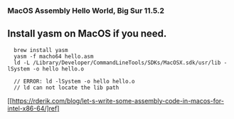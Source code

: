 ### MacOS Assembly Hello World, Big Sur 11.5.2

## Install yasm on MacOS if you need.
```
  brew install yasm 
  yasm -f macho64 hello.asm
  ld -L /Library/Developer/CommandLineTools/SDKs/MacOSX.sdk/usr/lib -lSystem -o hello hello.o

  // ERROR: ld -lSystem -o hello hello.o
  // ld can not locate the lib path 
```
[[https://rderik.com/blog/let-s-write-some-assembly-code-in-macos-for-intel-x86-64/]ref]


